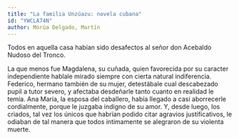 ```yaml
---
title: "La familia Unzúazu: novela cubana"
id: "YWCLA74N"
author: Morúa Delgado, Martín
---
```

<div data-schema-version="8"><p>Todos en aquella casa habían sido desafectos al señor don Acebaldo Nudoso del Tronco.</p> <p>La que menos fue Magdalena, su cuñada, quien favorecida por su caracter independiente hablale mirado siempre con cierta natural indiferencia. Federico, hermano también de su mujer, detestábale cual descabezado pupil a tutor severo, y afectaba desdeñarle tanto cuanto en realidad le temía. Ana María, la esposa del caballero, había llegado a casi aborrecerle cordialmente, porque le juzgaba indigno de su amor. Y, desde luego, los criados, tal vez los únicos que habrían podido citar agravios justificativos, le odiaban de tal manera que todos intimamente se alegraron de su violenta muerte.</p> </div>
